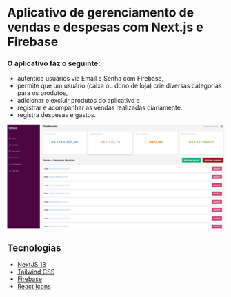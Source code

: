 #  Aplicativo de gerenciamento de vendas e despesas com Next.js e Firebase

###  O aplicativo faz o seguinte: 
- autentica usuários via Email e Senha com Firebase,
- permite que um usuário (caixa ou dono de loja) crie diversas categorias para os produtos,
- adicionar e excluir produtos do aplicativo e
- registrar e acompanhar as vendas realizadas diariamente.
- registra despesas e gastos.

<img width="1280" alt="Painel de gerenciamento de vendas" src="https://raw.githubusercontent.com/dev-carliin/instock-app/refs/heads/main/public/inStock.jpg">

## Tecnologias
- [NextJS 13](https://nextjs.org/docs)
- [Tailwind CSS](https://tailwindcss.com/)
- [Firebase](https://firebase.google.com)
- [React Icons](https://react-icons.github.io/react-icons)
